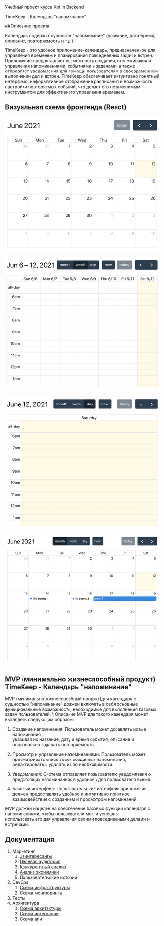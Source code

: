 Учебный проект курса Kotlin Backend

TimeKeep - Календарь "напоминание"

##Описание проекта

Календарь содержит сущности "напоминание" (название, дата-время, описание, повторяемость и т.д.)

TimeKeep - это удобное приложение-календарь, предназначенное для управления временем и планирования повседневных 
задач и встреч. Приложение предоставляет возможность создания, отслеживания и управления напоминаниями, событиями и 
задачами, а также отправляет уведомления для помощи пользователям в своевременном выполнении дел и встреч. 
TimeKeep обеспечивает интуитивно понятный интерфейс, информативное отображение расписания и возможность настройки 
повторяемых событий, что делает его незаменимым инструментом для эффективного управления временем.

## Визуальная схема фронтенда (React)

![Макет фронта - месяц](imgs/month.png)

![Макет фронта - неделя](imgs/week.png)

![Макет фронта - день](imgs/day.png)

![Макет фронта - месяц с собятиями](imgs/monthWithEvents.png)

## MVP (минимально жизнеспособный продукт) TimeKeep - Календарь "напоминание"

MVP (минимально жизнеспособный продукт)для календаря с сущностью "напоминание" должен включать в себя основные \
функциональные возможности, необходимые для выполнения базовых задач пользователей. \ 
Описание MVP для такого календаря может выглядеть следующим образом:

1. Создание напоминания: Пользователь может добавлять новые напоминания, \
   указывая их название, дату и время события, описание и опционально задавать повторяемость.

2. Просмотр и управление напоминаниями: Пользователь может просматривать список всех созданных напоминаний, \
   редактировать и удалять их по необходимости.

3. Уведомления: Система отправляет пользователю уведомления о предстоящих напоминаниях в удобное \ 
   для пользователя время.

4. Базовый интерфейс: Пользовательский интерфейс приложения должен предоставлять удобное и интуитивно понятное \
   взаимодействие с созданием и просмотром напоминаний.

MVP должен нацелен на обеспечение базовых функций календаря с напоминаниями, чтобы пользователи могли успешно \
использовать его для управления своими повседневными делами и встречами.

## Документация

1. Маркетинг
    1. [Заинтересанты](./docs/01-marketing/01-stakeholders.md)
    2. [Целевая аудитория](./docs/01-marketing/02-target-audience.md)
    3. [Конкурентный анализ](./docs/01-marketing/03-concurrency.md)
    4. [Анализ экономики](./docs/01-marketing/04-economy.md)
    5. [Пользовательские истории](./docs/01-marketing/05-user-stories.md)
2. DevOps
    1. [Схема инфраструктуры](./docs/02-devops/01-infrastruture.md)
    2. [Схема мониторинга](./docs/02-devops/02-monitoring.md)
3. Тесты
4. Архитектура
   1. [Схема архитектуры](./docs/04-architecture/01-arch.md)
   2. [Схема интеграции](./docs/04-architecture/02-integration.md)
   3. [Схема апи](./docs/04-architecture/03-api.md)